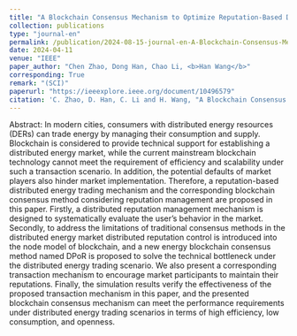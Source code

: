 ```yaml
---
title: "A Blockchain Consensus Mechanism to Optimize Reputation-Based Distributed Energy Trading in Urban Energy System"
collection: publications
type: "journal-en"
permalink: /publication/2024-08-15-journal-en-A-Blockchain-Consensus-Mechanism-to-Optimize-Reputation-Based-Distributed-Energy-Trading-in-Urban-Energy-System
date: 2024-04-11
venue: "IEEE"
paper_author: "Chen Zhao, Dong Han, Chao Li, <b>Han Wang</b>"
corresponding: True
remark: "(SCI)"
paperurl: "https://ieeexplore.ieee.org/document/10496579"
citation: 'C. Zhao, D. Han, C. Li and H. Wang, "A Blockchain Consensus Mechanism to Optimize Reputation-Based Distributed Energy Trading in Urban Energy System," in IEEE Access, vol. 12, pp. 53698-53712, 2024.'
---
```


Abstract:
In modern cities, consumers with distributed energy resources (DERs) can trade energy by managing their consumption and supply. Blockchain is considered to provide technical support for establishing a distributed energy market, while the current mainstream blockchain technology cannot meet the requirement of efficiency and scalability under such a transaction scenario. In addition, the potential defaults of market players also hinder market implementation. Therefore, a reputation-based distributed energy trading mechanism and the corresponding blockchain consensus method considering reputation management are proposed in this paper. Firstly, a distributed reputation management mechanism is designed to systematically evaluate the user’s behavior in the market. Secondly, to address the limitations of traditional consensus methods in the distributed energy market distributed reputation control is introduced into the node model of blockchain, and a new energy blockchain consensus method named DPoR is proposed to solve the technical bottleneck under the distributed energy trading scenario. We also present a corresponding transaction mechanism to encourage market participants to maintain their reputations. Finally, the simulation results verify the effectiveness of the proposed transaction mechanism in this paper, and the presented blockchain consensus mechanism can meet the performance requirements under distributed energy trading scenarios in terms of high efficiency, low consumption, and openness.

